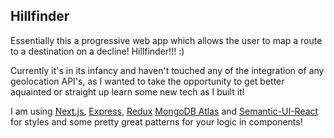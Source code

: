 ## Hillfinder

Essentially this a progressive web app which allows the user to map a route to a destination on a decline! Hillfinder!!! :)

Currently it's in its infancy and haven't touched any of the integration of any geolocation API's, as I wanted to take the opportunity to get better aquainted or straight up learn some new tech as I built it!

I am using [Next.js](https://nextjs.org/), [Express](https://expressjs.com/), [Redux](https://redux.js.org/) [MongoDB Atlas](https://www.mongodb.com/cloud/atlas) and [Semantic-UI-React](https://react.semantic-ui.com/) for styles and some pretty great patterns for your logic in components!


